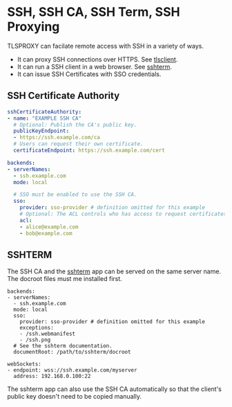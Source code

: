 # SSH, SSH CA, SSH Term, SSH Proxying

TLSPROXY can facilate remote access with SSH in a variety of ways.

* It can proxy SSH connections over HTTPS. See [tlsclient](https://github.com/c2FmZQ/tlsproxy/tree/main/tlsclient#readme).
* It can run a SSH client in a web browser. See [sshterm](https://github.com/c2FmZQ/sshterm#readme).
* It can issue SSH Certificates with SSO credentials.

## SSH Certificate Authority

```yaml
sshCertificateAuthority:
- name: "EXAMPLE SSH CA"
  # Optional: Publish the CA's public key.
  publicKeyEndpoint:
  - https://ssh.example.com/ca
  # Users can request their own certificate.
  certificateEndpoint: https://ssh.example.com/cert

backends:
- serverNames:
  - ssh.example.com
  mode: local

  # SSO must be enabled to use the SSH CA.
  sso:
    provider: sso-provider # definition omitted for this example
    # Optional: The ACL controls who has access to request certificates.
    acl:
    - alice@example.com
    - bob@example.com
```

## SSHTERM

The SSH CA and the [sshterm](https://github.com/c2FmZQ/sshterm#readme) app can
be served on the same server name. The docroot files must me installed first.

```
backends:
- serverNames:
  - ssh.example.com
  mode: local
  sso:
    provider: sso-provider # definition omitted for this example
    exceptions:
    - /ssh.webmanifest
    - /ssh.png
  # See the sshterm documentation.
  documentRoot: /path/to/sshterm/docroot

webSockets:
- endpoint: wss://ssh.example.com/myserver
  address: 192.168.0.100:22
```

The sshterm app can also use the SSH CA automatically so that the client's public
key doesn't need to be copied manually.
